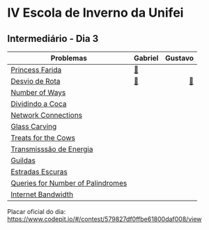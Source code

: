 # IV Escola de Inverno da Unifei

## Intermediário - Dia 3 
Problemas | Gabriel | Gustavo
--------- | ------ | ------:
[Princess Farida](http://www.spoj.com/problems/FARIDA/) | [:balloon:](FARIDA-Gabriel.cpp) |
[Desvio de Rota](https://www.urionlinejudge.com.br/judge/pt/problems/view/1123) | [:balloon:](1123-Gabriel.cpp) | [:balloon:](1123Gustavo.cpp) | |
[Number of Ways](http://codeforces.com/problemset/problem/466/C) | |
[Dividindo a Coca](https://www.urionlinejudge.com.br/judge/pt/problems/view/1549) | |
[Network Connections](https://uva.onlinejudge.org/index.php?option=onlinejudge&page=show_problem&problem=734) | |
[Glass Carving](http://codeforces.com/problemset/problem/527/C) | |
[Treats for the Cows](http://www.spoj.com/problems/TRT/) | |
[Transmisssão de Energia](http://br.spoj.com/problems/ENERGIA/) | |
[Guildas](https://www.urionlinejudge.com.br/judge/pt/problems/view/1527) | |
[Estradas Escuras](https://www.urionlinejudge.com.br/judge/pt/problems/view/1152) | |
[Queries for Number of Palindromes](http://codeforces.com/problemset/problem/245/H) | |
[Internet Bandwidth](https://uva.onlinejudge.org/index.php?option=onlinejudge&page=show_problem&problem=761) | |

Placar oficial do dia:
https://www.codepit.io/#/contest/579827df0ffbe61800daf008/view
